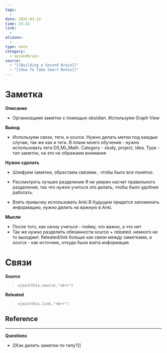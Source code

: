 ```yaml
---
tags:
  - 
date: 2025-03-12
time: 23:32
link:
  - 
aliases:
  - 
type: note
category:
  - secondbrain
source:
  - "[[Building a Second Brain]]"
  - "[[How To Take Smart Notes]]"
---
```

# Заметка

**Описание**
- Организациия заметок с помощью obsidian. Используем Graph View

**Вывод**
- Используем связи, теги, и source. Нужно делать метки под каждые случаи, так же как и теги. В плане моего обучения - нужно использовать теги DS,ML,Math. Category - study, project, idea. Type - тип заметок, на это не ображаем внимание 


**Нужно сделать**
- Шлифуем заметки, обрастаем связями , чтобы было все понятно. 

- Рассмотреть лучшее разделение
  Я не уверен насчет правильного разделения, так что нужно учиться это делать, чтобы было удобнее работать. 

- Взять привычку использовать Anki
	 В будущем придется запоминать информацию, нужно делить на важную  в Anki. 

**Мысли**
- После того, как начну учиться - пойму, что важно, а что нет
- Так же нужно разделить обязанности source + releated. немного не то выходиит. Releated/link больше как связи между заметками, а source - как источник, откуда была взята информация.



# Связи

**Source**
>`=join(this.source,"<br>")`

**Releated**
>`=join(this.link,"<br>")`


**Reference**
- 

---

**Questions**
- [[Как делить заметки по типу?]]